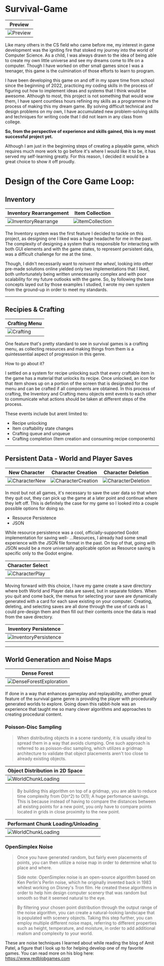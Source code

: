 # Survival-Game

|Preview|
|----|
|![Preview](https://media.discordapp.net/attachments/1044495816489967626/1067299314675761232/preview.gif?ex=660b88f2&is=65f913f2&hm=4602afce4cf028485c0d82e075cc3967f4e88c1824b32cc6f7d55e0074a7e480&=)|

Like many others in the CS field who came before me, my interest in game development was the igniting fire that stoked my journey into the world of Computer Science.
As a child, I was always drawn to the idea of being able to create my own little universe and see my dreams come to life on a computer.
Though I have worked on other small games since I was a teenager, this game is the culmination of those efforts to learn to program.

I have been developing this game on and off in my spare time from school since the beginning of 2022, practicing my coding skills in the process of figuring out how to implement ideas and systems that I think would be awesome.
Although to most, this project is not something that would wow them, I have spent countless hours refining my skills as a programmer in the process of making this my dream game. By solving difficult technical and design problems on my own, I have accumulated new problem-solving skills and techniques for writing code that I did not learn in any class from college.

**So, from the perspective of experience and skills gained, this is my most successful project yet.**

Although I am just in the beginning steps of creating a playable game, which requires much more work to go before it's where I would like it to be, it has served my self-learning greatly. For this reason, I decided it would be a great choice to show it off proudly.

# Design of the Core Game Loop:

## Inventory

|Inventory Rearrangement|Item Collection|
|----|----|
|![InventoryRearrange](https://media.discordapp.net/attachments/1044495816489967626/1067293454650064926/inventory-rearrange.gif?ex=660b837c&is=65f90e7c&hm=e6b2d77228f8de59145c2bf254e7ab1d38c35126d85585b706f0de1a9e09e2b1&=)|![ItemCollection](https://media.discordapp.net/attachments/1044495816489967626/1067293439420538930/tree-chopping.gif?ex=660b8379&is=65f90e79&hm=28aef2332d2e5b5b5045cbca7c9deb8028cf0a64590bef7273d187515d06b862&=)

The Inventory system was the first feature I decided to tackle on this project, as designing one I liked was a huge headache for me in the past.
The complexity of designing a system that is responsible for interacting with both GUI elements and with the game states, to represent persistent data, was a difficult challenge for me at the time.

Though, I didn't necessarily want to *reinvent the wheel*, looking into other pre-made solutions online yielded only two implementations that I liked, both unfortunately being written unnecessarily complex and with poor scalability for my future outlooks with the game.
So, by following the base concepts layed out by those examples I studied, I wrote my own system from the ground-up in order to meet my standards.

---

## Recipies & Crafting

|Crafting Menu|
|----|
|![Crafting](https://media.discordapp.net/attachments/1044495816489967626/1067293461897814026/crafting.gif?ex=660b837e&is=65f90e7e&hm=c0557e553d221d890d0453e637cb020f7e71f4bd095cd484aa88631b3cfee288&=)|

One feature that's pretty standard to see in survival games is a crafting menu, as collecting resources and making things from them is a quintessential aspect of progression in this genre.

How to go about it?

I settled on a system for recipe unlocking such that every craftable item in the game has a material that unlocks its recipe.
Once unlocked, an icon for that item shows up on a portion of the screen that is designated for the menu and can be crafted if all components are obtained.
In this process of crafting, the Inventory and Crafting menu objects emit events to each other to communicate what actions should be taken at different steps of the process.

These events include but arent limited to:

- Recipe unlocking
- Item craftability state changes
- Crafting queue and unqueue
- Crafting completion (Item creation and consuming recipe components)

---

## Persistent Data - World and Player Saves

|New Character|Character Creation|Character Deletion|
|----|----|----|
|![CharacterNew](https://cdn.discordapp.com/attachments/1044495816489967626/1067295428476940318/character-new.gif?ex=660b8553&is=65f91053&hm=be842927cac7fb6ab4f64ea662d8370a8018f1de1a6da5d120a4c436502de77e&)|![CharacterCreation](https://media.discordapp.net/attachments/1044495816489967626/1067293407183110255/character-creation.gif?ex=660b8371&is=65f90e71&hm=dbe49b21821b48ae827588997f4fc461928ad707a1b2517674719b7a1a007027&=)|![CharacterDeletion](https://media.discordapp.net/attachments/1044495816489967626/1067293431958876171/character-delete.gif?ex=660b8377&is=65f90e77&hm=c596e9d5b4fc97ae3d601753dc453ad3c76f4d82d6fbee103f8129fefb071d91&=)

In most but not all games, it's necessary to save the user data so that when they quit out, they can pick up the game at a later point and continue where they left off.
This is definitely the case for my game so I looked into a couple possible options for doing so.

- Resource Persistence
- JSON

While resource persistence was a cool, officially-supported Godot implementation for saving well- ...Resources, I already had some small experience with the JSON file format in the past. On top of that, going with JSON would be a more universally applicable option as Resource saving is specific only to the Godot engine.

|Character Select|
|----|
|![CharacterPlay](https://media.discordapp.net/attachments/1044495816489967626/1067293422693650443/character-play.gif?ex=660b8375&is=65f90e75&hm=551adecf8d8f468e31e7971b1144c261b6aeab218c597d9c26c8f08580d2ca9a&=)|

Moving forward with this choice, I have my game create a save directory where both World and Player data are saved, but in separate folders.
When you quit and come back, the menus for selecting your save are dynamically generated with a card for each save existing on your computer.
Creating, deleting, and selecting saves are all done through the use of cards as I could pre-design them and then fill out their contents once the data is read from the save directory.

|Inventory Persistence|
|----|
|![InventoryPersistence](https://media.discordapp.net/attachments/1044495816489967626/1067293446437621760/inventory-persistence.gif?ex=660b837a&is=65f90e7a&hm=5ed021cf57b93bf0b0d731961544111d6a7fb6c07d0a4babef6d1e4b4a556bdf&=)|

---

## World Generation and Noise Maps

|Dense Forest|
|----|
|![DenseForestExploration](https://media.discordapp.net/attachments/1044495816489967626/1067293476275900456/dense-forest-exploration.gif?ex=660b8382&is=65f90e82&hm=8a3fc99e467030c599a0abf24176d352b952ff9ce00e9f6b9edc8adf403040e8&=)|

If done in a way that enhances gameplay and replayability, another great feature of the survival game genre is providing the player with procedurally generated worlds to explore.
Going down this rabbit-hole was an experience that taught me so many clever algorithms and approaches to creating procedural content.

### Poisson-Disc Sampling
    
> When distributing objects in a scene randomly, it is usually ideal to spread them in a way that avoids clumping.
> One such approach is referred to as poisson-disc sampling, which utilizes a gridmap architecture to validate that object placements aren't too close to already existing objects. 

|Object Distribution in 2D Space|
|----|
|![WorldChunkLoading](https://media.discordapp.net/attachments/1044495816489967626/1067308589489868891/193etzinfnl4hznceyotevg.png?ex=660b9195&is=65f91c95&hm=02c86572155f796b812300804c1c5ddd0d2cbc3bbe5e96ad6a3db6595ce89215&=&format=webp&quality=lossless)|

> By building this algorithm on top of a gridmap, you are able to reduce time complexity from O(n^2) to O(1); A huge perfomance savings.
> This is because instead of having to compare the distances between all existing points for a new point, you only have to compare points located in grids in close proximity to the new point.

|Performant Chunk Loading/Unloading|
|----|
|![WorldChunkLoading](https://media.discordapp.net/attachments/1044495816489967626/1067293490339381248/world-chunk-loading.gif?ex=660b8385&is=65f90e85&hm=531e609925078b724557119ecb45386b0ec5555cbf671f16a6fcd096066d89b8&=)|

### OpenSimplex Noise

> Once you have generated random, but fairly even placements of points, you can then utilize a noise map in order to determine what to place and where.
    
> Side note:
> OpenSimplex noise is an open-source algorithm based on Ken Perlin's Perlin noise, which he originally invented back in 1983 whilest working on Disney's Tron film.
> He created these algorithms in order to help him design computer scenery that was random but smooth so that it seemed natural to the eye.

> By filtering your chosen point distribution through the output range of the noise algorithm, you can create a natural-looking landscape that is populated with scenery objects.
> Taking this step further, you can employ multiple different noise maps, referring to different properties such as height, temperature, and moisture, in order to add additional realism and complexity to your world.

These are noise techniques I learned about while reading the blog of Amit Patel, a figure that I look up to for helping develop one of my favorite games. You can read more on his blog here:
https://www.redblobgames.com
